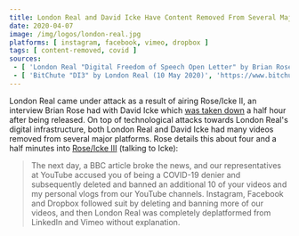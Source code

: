 ```yaml
---
title: London Real and David Icke Have Content Removed From Several Major Platforms
date: 2020-04-07
image: /img/logos/london-real.jpg
platforms: [ instagram, facebook, vimeo, dropbox ]
tags: [ content-removed, covid ]
sources:
 - [ 'London Real "Digital Freedom of Speech Open Letter" by Brian Rose (13 May 2020)', 'https://londonreal.tv/digital-freedom-of-speech-open-letter/' ]
 - [ 'BitChute "DI3" by London Real (10 May 2020)', 'https://www.bitchute.com/video/BFA8mH7wxjE1/' ]
---
```


London Real came under attack as a result of airing Rose/Icke II, an interview Brian Rose had with David Icke which [was taken down](/events/youtube-removes-rose-icke-ii/) a half hour after being released.
On top of technological attacks towards London Real's digital infrastructure, both London Real and David Icke had many videos removed from several major platforms.
Rose details this about four and a half minutes into [Rose/Icke III](https://www.bitchute.com/video/BFA8mH7wxjE1/) (talking to Icke):
> The next day, a BBC article broke the news, and our representatives at YouTube accused you of being a COVID-19 denier and subsequently deleted and banned an additional 10 of your videos and my personal vlogs from our YouTube channels.
> Instagram, Facebook and Dropbox followed suit by deleting and banning more of our videos, and then London Real was completely deplatformed from LinkedIn and Vimeo without explanation.
